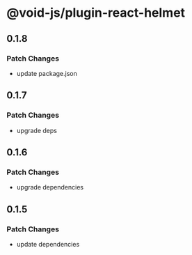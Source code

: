# @void-js/plugin-react-helmet

## 0.1.8

### Patch Changes

- update package.json

## 0.1.7

### Patch Changes

- upgrade deps

## 0.1.6

### Patch Changes

- upgrade dependencies

## 0.1.5

### Patch Changes

- update dependencies
